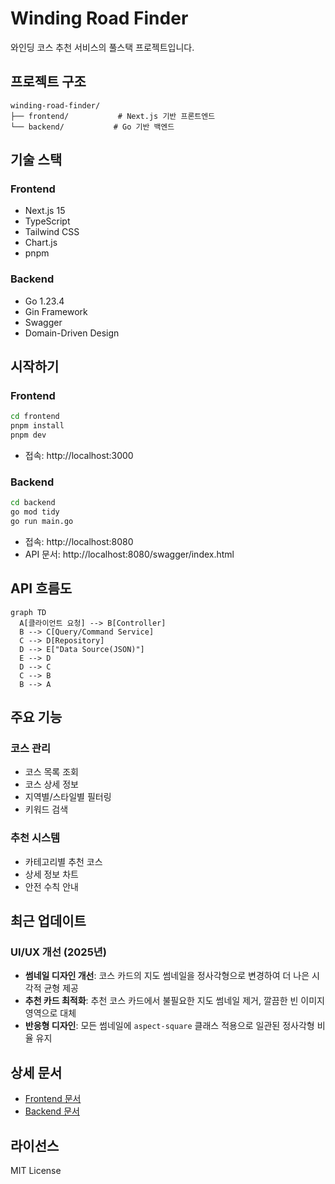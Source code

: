 # Winding Road Finder

와인딩 코스 추천 서비스의 풀스택 프로젝트입니다.

## 프로젝트 구조

```
winding-road-finder/
├── frontend/           # Next.js 기반 프론트엔드
└── backend/           # Go 기반 백엔드
```

## 기술 스택

### Frontend
- Next.js 15
- TypeScript
- Tailwind CSS
- Chart.js
- pnpm

### Backend
- Go 1.23.4
- Gin Framework
- Swagger
- Domain-Driven Design

## 시작하기

### Frontend
```bash
cd frontend
pnpm install
pnpm dev
```
- 접속: http://localhost:3000

### Backend
```bash
cd backend
go mod tidy
go run main.go
```
- 접속: http://localhost:8080
- API 문서: http://localhost:8080/swagger/index.html

## API 흐름도
```mermaid
graph TD
  A[클라이언트 요청] --> B[Controller]
  B --> C[Query/Command Service]
  C --> D[Repository]
  D --> E["Data Source(JSON)"]
  E --> D
  D --> C
  C --> B
  B --> A
```

## 주요 기능

### 코스 관리
- 코스 목록 조회
- 코스 상세 정보
- 지역별/스타일별 필터링
- 키워드 검색

### 추천 시스템
- 카테고리별 추천 코스
- 상세 정보 차트
- 안전 수칙 안내

## 최근 업데이트

### UI/UX 개선 (2025년)
- **썸네일 디자인 개선**: 코스 카드의 지도 썸네일을 정사각형으로 변경하여 더 나은 시각적 균형 제공
- **추천 카드 최적화**: 추천 코스 카드에서 불필요한 지도 썸네일 제거, 깔끔한 빈 이미지 영역으로 대체
- **반응형 디자인**: 모든 썸네일에 `aspect-square` 클래스 적용으로 일관된 정사각형 비율 유지

## 상세 문서
- [Frontend 문서](./frontend/README.md)
- [Backend 문서](./backend/README.md)

## 라이선스
MIT License

